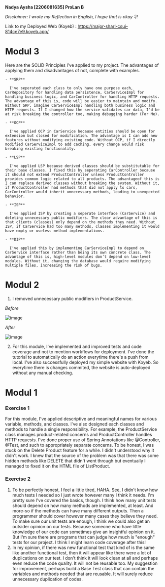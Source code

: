 **Nadya Aysha [2206081635] ProLan B**

_Disclaimer: I wrote my Reflection in English, I hope that is okay :)!_

Link to my Deployed Web (Koyeb) : https://major-sharl-csui-814ce7e9.koyeb.app/

# Modul 3

Here are the SOLID Principles I've applied to my project. The advantages of applying them and disadvantages of not, complete with examples.

    - **SRP**

      I've seperated each class to only have one purpose each, CarRepository for handling data persistence, CarServiceImpl for handling business logic, and CarController for handling HTTP requests. The advantage of this is, code will be easier to maintain and modify. Without SRP, imagine CarServiceImpl handling both business logic and HTTP requests. If I changed how the service validates car data, I'd be at risk breaking the controller too, making debugging harder (For Me).

    - **OCP**

      I've applied OCP in CarService because entities should be open for extension but closed for modification. The advantage is I can add new features without modifying existing code. Without OCP, if I directly modified CarServiceImpl to add caching, every change would risk breaking existing functionality.

    - **LSP**

      I've applied LSP because derived classes should be substitutable for their base classes. I fixed this by seperating CarController because it should not extend ProductController unless ProductController provides common logic related to all products. The advantageof this is I can replace derived classes without breaking the system. Without it, if ProductController had methods that did not apply to cars, CarController would inherit unnecessary methods, leading to unexpected behavior.

    - **ISP**

      I've applied ISP by creating a seperate interface (CarService) and deleting unnecessary public modifiers. The clear advantage of this is that clients (classes) only depend on the methods they need. Without ISP, if CarService had too many methods, classes implementing it would have empty or useless method implementations.

    - **DIP**
    
      I've applied this by implementing CarServiceImpl to depend on CarService interface rather than being its own concrete class. The advantage of this is, high-level modules don’t depend on low-level modules. Without it, changing the database would require modifying multiple files, increasing the risk of bugs.

# Modul 2

1. I removed unnecessary public modifiers in ProductService.

_Before_

![image](https://github.com/user-attachments/assets/3aec65de-8223-4570-a054-5eb7613a4f97)

_After_

![image](https://github.com/user-attachments/assets/c06177cc-eca1-40d2-b7b2-aa6e50b5d95d)

2. For this module, I've implemented and improved tests and code coverage and not to mention workflows for deployment. I've done the tutorial to automatically do an action everytime there's a push from local. I've also successfully deployed my simple website with Koyeb. So everytime there is changes commited, the website is auto-deployed without any manual checking. 

# Modul 1

### Exercise 1
For this module, I've applied descriptive and meaningful names for various variable, methods, and classes. I've also designed each classes and methods to handle a single responsibility. For example, the ProductService class manages product-related concerns and ProductController handles HTTP requests. I've done proper use of Spring Annotations like @Controller, @Test, and such to appropriately separate concerns. To be honest, I was stuck on the Delete Product feature for a while. I didn't understood why it didn't work. I knew that the source of the problem was that there was some hidden methods like DELETE that didn't went through but eventually I managed to fixed it on the HTML file of ListProduct.

### Exercise 2
1. To be perfectly honest, I feel a little tired, HAHA. See, I didn't know how much tests I needed so I just wrote however many I think it needs. I'm pretty sure I've covered the basics, though. I think how many unit tests should depend on how many methods are implemented, at least. And more-so if the methods can have many different outputs. Then a programmer should cover however many cases they believe they need. To make sure our unit tests are enough, I think we could also get an outsider opinion on our tests. Because someone who have little knowledge of our code can sometimes give an insightful opinion on it. But I'm sure there are programs that can judge how much is "enough" tests for our project. I think I might learn code coverage after this!
2. In my opinion, if there was new functional test that kind of is the same like another functional test, then it will appear like there were a lot of duplications on our test. I don't think it will look clean at all and perhaps even reduce the code quality. It will not be reusable too. My suggestion for improvement, perhaps build a Base Test class that can contain the variables and methods needed that are reusable. It will surely reduce unnecessary duplication of codes.
